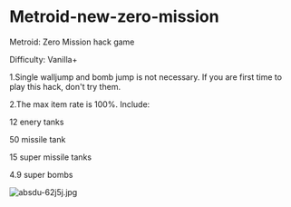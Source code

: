 # Metroid-new-zero-mission

Metroid: Zero Mission hack game

Difficulty: Vanilla+

1.Single walljump and bomb jump is not necessary. If you are first time to play this hack, don't try them.

2.The max item rate is 100%. Include: 

12 enery tanks

50 missile tank

15 super missile tanks

4.9 super bombs

![absdu-62j5j.jpg](https://s2.loli.net/2022/01/03/QRvWejhEc4TNszw.jpg)
